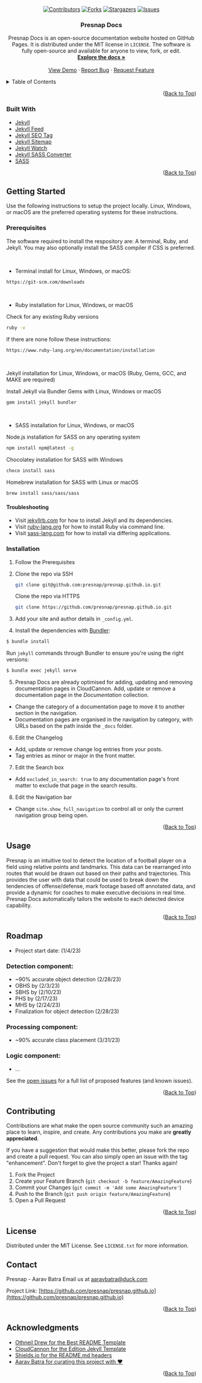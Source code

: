 <div id="top"></div>

<div align="center">

[![Contributors][contributors-shield]][contributors-url]
[![Forks][forks-shield]][forks-url]
[![Stargazers][stars-shield]][stars-url]
[![Issues][issues-shield]][issues-url]


<!-- PROJECT LOGO
<br />
  <a href="https://github.com/Presnap/presnap.github.io">
    <img src="/touch-icon.png" alt="Logo" width="80" height="80">
  </a>
  --> 
<h3>Presnap Docs</h3>

  Presnap Docs is an open-source documentation website hosted on GitHub Pages. 
    It is distributed under the MIT license in `LICENSE`. 
    The software is fully open-source and available for anyone to view, fork, or edit.
    <br />
    <a href="https://github.com/presnap/presnap.github.io"><strong>Explore the docs »</strong></a>
    <br />
    <br />
    <a href="https://github.com/presnap/presnap.github.io">View Demo</a>
    ·
    <a href="https://github.com/presnap/presnap.github.io/issues">Report Bug</a>
    ·
    <a href="https://github.com/presnap/presnap.github.io/issues">Request Feature</a>
  </p>
</div>


<div align="left">

<!-- TABLE OF CONTENTS -->
<details>
  <summary>Table of Contents</summary>
  <ol>
    <li>
      <a href="#about-the-project">About The Project</a>
      <ul>
        <li><a href="#built-with">Built With</a></li>
      </ul>
    </li>
    <li>
      <a href="#getting-started">Getting Started</a>
      <ul>
        <li><a href="#prerequisites">Prerequisites</a></li>
        <li><a href="#installation">Installation</a></li>
      </ul>
    </li>
    <li><a href="#usage">Usage</a></li>
    <li><a href="#roadmap">Roadmap</a></li>
    <li><a href="#contributing">Contributing</a></li>
    <li><a href="#license">License</a></li>
    <li><a href="#contact">Contact</a></li>
    <li><a href="#acknowledgments">Acknowledgments</a></li>
  </ol>
</details>


<!-- ABOUT THE PROJECT
## About The Project

[![Presnap][product-screenshot]](https://presnap.github.io)
-->
<p align="right">(<a href="#top">Back to Top</a>)</p>



### Built With

* [Jekyll](https://jekyllrb.com/)
* [Jekyll Feed](https://github.com/jekyll/jekyll-feed)
* [Jekyll SEO Tag](https://github.com/jekyll/jekyll-seo-tag)
* [Jekyll Sitemap](https://github.com/jekyll/jekyll-sitemap)
* [Jekyll Watch](https://github.com/jekyll/jekyll-watch)
* [Jekyll SASS Converter](https://github.com/jekyll/jekyll-sass-converter)
* [SASS](https://sass-lang.com/)

<p align="right">(<a href="#top">Back to Top</a>)</p>



<!-- GETTING STARTED -->
## Getting Started

Use the following instructions to setup the project locally. 
Linux, Windows, or macOS are the preferred operating systems for these instructions.

### Prerequisites

The software required to install the respository are: 
A terminal, Ruby, and Jekyll. You may also optionally install the SASS compiler if CSS is preferred.

<br>

* Terminal install for Linux, Windows, or macOS:
~~~https
https://git-scm.com/downloads
~~~

<br>

* Ruby installation for Linux, Windows, or macOS

Check for any existing Ruby versions
~~~sh
ruby -v
~~~
If there are none follow these instructions:
~~~https
https://www.ruby-lang.org/en/documentation/installation
~~~

<br>

Jekyll installation for Linux, Windows, or macOS
(Ruby, Gems, GCC, and MAKE are required)

Install Jekyll via Bundler Gems with Linux, Windows or macOS
~~~sh
gem install jekyll bundler
~~~

<br>

* SASS installation for Linux, Windows, or macOS

Node.js installation for SASS on any operating system
~~~sh
npm install npm@latest -g
~~~

Chocolatey installation for SASS with Windows
~~~sh
choco install sass
~~~

Homebrew installation for SASS with Linux or macOS
~~~sh
brew install sass/sass/sass
~~~

#### Troubleshooting

* Visit [jekyllrb.com](https://jekyllrb.com/docs) for how to install Jekyll and its dependencies.
* Visit [ruby-lang.org](https://www.ruby-lang.org/en/documentation/installation) for how to install Ruby via command line.
* Visit [sass-lang.com](https://sass-lang.com/install) for how to install via differing applications.

### Installation

1. Follow the Prerequisites
2. Clone the repo via SSH
   ~~~sh
   git clone git@github.com:presnap/presnap.github.io.git
   ~~~

   Clone the repo via HTTPS
   ~~~sh
   git clone https://github.com/presnap/presnap.github.io.git
   ~~~

3. Add your site and author details in `_config.yml`.

4. Install the dependencies with [Bundler](http://bundler.io/):

~~~bash
$ bundle install
~~~

Run `jekyll` commands through Bundler to ensure you're using the right versions:

~~~bash
$ bundle exec jekyll serve
~~~

5. Presnap Docs are already optimised for adding, updating and removing documentation pages in CloudCannon.
Add, update or remove a documentation page in the *Documentation* collection.

* Change the category of a documentation page to move it to another section in the navigation.
* Documentation pages are organised in the navigation by category, with URLs based on the path inside the `_docs` folder.

6. Edit the Changelog

* Add, update or remove change log entries from your posts.
* Tag entries as minor or major in the front matter.

7. Edit the Search box

* Add `excluded_in_search: true` to any documentation page's front matter to exclude that page in the search results.

8. Edit the Navigation bar

* Change `site.show_full_navigation` to control all or only the current navigation group being open.

<p align="right">(<a href="#top">Back to Top</a>)</p>


<!-- USAGE EXAMPLES -->
## Usage

Presnap is an intuitive tool to detect the location of a football player on a field using relative points and landmarks. 
This data can be rearranged into routes that would be drawn out based on their paths and trajectories. 
This provides the user with data that could be used to break down the tendencies of offense/defense, mark footage based off annotated data, and provide a dynamic for coaches to make executive decisions in real time.
Presnap Docs automatically tailors the website to each detected device capability.

<p align="right">(<a href="#top">Back to Top</a>)</p>



<!-- ROADMAP -->
## Roadmap

* Project start date: (1/4/23)

### Detection component:
* ~90% accurate object detection (2/28/23)
* OBHS by (2/3/23)
* SBHS by (2/10/23)
* PHS by (2/17/23)
* MHS by (2/24/23)
* Finalization for object detection (2/28/23)

### Processing component:
* ~90% accurate class placement (3/31/23)


### Logic component:
* ...

See the [open issues](https://github.com/presnap/presnap.github.io/issues) for a full list of proposed features (and known issues).

<p align="right">(<a href="#top">Back to Top</a>)</p>



<!-- CONTRIBUTING -->
## Contributing

Contributions are what make the open source community such an amazing place to learn, inspire, and create. Any contributions you make are **greatly appreciated**.

If you have a suggestion that would make this better, please fork the repo and create a pull request. You can also simply open an issue with the tag "enhancement".
Don't forget to give the project a star! Thanks again!

1. Fork the Project
2. Create your Feature Branch (`git checkout -b feature/AmazingFeature`)
3. Commit your Changes (`git commit -m 'Add some AmazingFeature'`)
4. Push to the Branch (`git push origin feature/AmazingFeature`)
5. Open a Pull Request

<p align="right">(<a href="#top">Back to Top</a>)</p>



<!-- LICENSE -->
## License

Distributed under the MIT License. See `LICENSE.txt` for more information.

<!-- CONTACT -->
## Contact

Presnap - Aarav Batra
Email us at aaravbatra@duck.com

Project Link: [https://github.com/presnap/presnap.github.io](https://github.com/presnap/presnap.github.io)

<p align="right">(<a href="#top">Back to Top</a>)</p>



<!-- ACKNOWLEDGMENTS -->
## Acknowledgments

* [Othneil Drew for the Best README Template](https://github.com/othneildrew/Best-README-Template)
* [CloudCannon for the Edition Jekyll Template](https://github.com/CloudCannon/edition-jekyll-template)
* [Shields.io for the README.md headers](https://shields.io)
* [Aarav Batra for curating this project with ❤️](https://github.com/presnap)

<p align="right">(<a href="#top">Back to Top</a>)</p>



<!-- MARKDOWN LINKS & IMAGES -->
[contributors-shield]: https://img.shields.io/github/contributors/presnap/presnap.github.io.svg?style=for-the-badge
[contributors-url]: https://github.com/presnap/presnap.github.io/graphs/contributors
[forks-shield]: https://img.shields.io/github/forks/presnap/presnap.github.io.svg?style=for-the-badge
[forks-url]: https://github.com/presnap/presnap.github.io/network/members
[stars-shield]: https://img.shields.io/github/stars/presnap/presnap.github.io.svg?style=for-the-badge
[stars-url]: https://github.com/presnap/presnap.github.io/stargazers
[issues-shield]: https://img.shields.io/github/issues/presnap/presnap.github.io.svg?style=for-the-badge
[issues-url]: https://github.com/presnap/presnap.github.io/issues
[product-screenshot]: images/_screenshot.png
